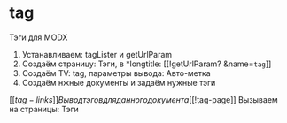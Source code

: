 # tag
Тэги для MODX

1. Устанавливаем: tagLister и getUrlParam
2. Создаём страницу: Тэги, в *longtitle: [[!getUrlParam? &name=`tag`]]
3. Создаём TV: tag, параметры вывода: Авто-метка
4. Создаём нжные документы и задаём нужные тэги

[[$tag-links]]    Вывод тэгов для данного документа
[[!$tag-page]]    Вызываем на страницы: Тэги
